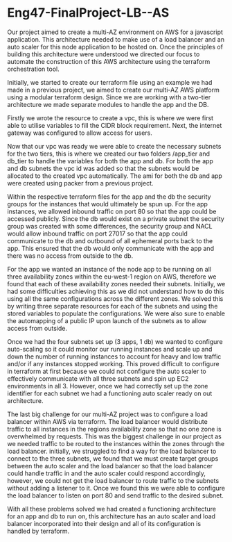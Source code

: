 # Eng47-FinalProject-LB--AS

Our project aimed to create a multi-AZ environment on AWS for a javascript application. This architecture needed to make use of a load
balancer and an auto scaler for this node application to be hosted on. Once the principles of building this architecture were understood we
directed our focus to automate the construction of this AWS architecture using the terraform orchestration tool.

Initially, we started to create our terraform file using an example we had made in a previous project, we aimed to create our multi-AZ
AWS platform using a modular terraform design. Since we are working with a two-tier architecture we made separate modules to handle the app and the DB. 

Firstly we wrote the resource to create a vpc, this is where we were first able to utilise variables to fill the CIDR block requirement. 
Next, the internet gateway was configured to allow access for users.

Now that our vpc was ready we were able to create the necessary subnets for the two tiers, this is where we created our two folders 
/app_tier and db_tier to handle the variables for both the app and db. For both the app and db subnets the vpc id was added so that the
subnets would be allocated to the created vpc automatically. The ami for both the db and app were created using packer from a previous
project.

Within the respective terraform files for the app and the db the security groups for the instances that would ultimately be spun up.
For the app instances, we allowed inbound traffic on port 80 so that the app could be accessed publicly. Since the db would exist on a private
subnet the security group was created with some differences, the security group and NACL would allow inbound traffic on port 27017 so that
the app could communicate to the db and outbound of all ephemeral ports back to the app. This ensured that the db would only communicate with
the app and there was no access from outside to the db.

For the app we wanted an instance of the node app to be running on all three availability zones within the eu-west-1 region on AWS,
therefore we found that each of these availability zones needed their subnets. Initially, we had some difficulties achieving this as we
did not understand how to do this using all the same configurations across the different zones. We solved this by writing three separate resources for each of the subnets and using the stored variables to populate the configurations. We were also sure to enable the automapping of a public IP upon launch of the subnets as to allow access from outside.

Once we had the four subnets set up (3 apps, 1 db) we wanted to configure auto-scaling so it could monitor our running instances and scale
up and down the number of running instances to account for heavy and low traffic and/or if any instances stopped working. This proved difficult to configure in terraform at first because we could not configure the auto scaler to effectively communicate with all three
subnets and spin up EC2 environments in all 3. However, once we had correctly set up the zone identifier for each subnet we had a functioning
auto scaler ready on out architecture.

The last big challenge for our multi-AZ project was to configure a load balancer within AWS via terraform. The load balancer would distribute traffic to all instances in the regions availability zone so that no one zone is overwhelmed by requests. This was the biggest
challenge in our project as we needed traffic to be routed to the instances within the zones through the load balancer. initially, we struggled to find a way for the load balancer to connect to the three subnets, we found that we must create target groups between the auto scaler and the load balancer so that the load balancer could handle traffic in and the auto scaler could respond accordingly, however,
we could not get the load balancer to route traffic to the subnets without adding a listener to it. Once we found this we were able to configure the load balancer to listen on port 80 and send traffic to the desired subnet.

With all these problems solved we had created a functioning architecture for an app and db to run on, this architecture has an auto scaler 
and load balancer incorporated into their design and all of its configuration is handled by terraform.
